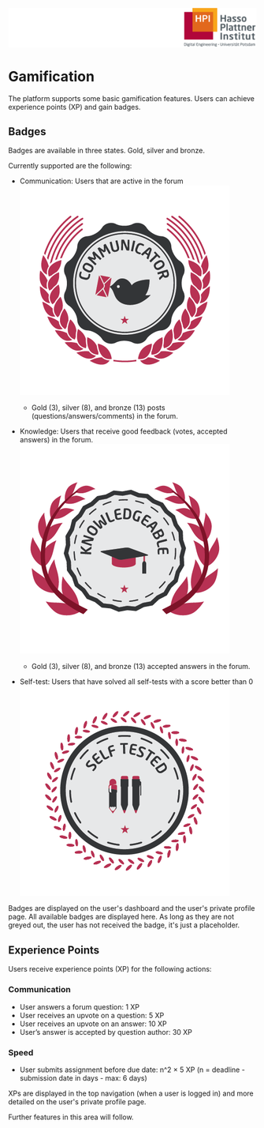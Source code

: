 ![HPI Logo](img/HPI_Logo.png)

# Gamification

The platform supports some basic gamification features. Users can achieve experience points (XP) and gain badges.

## Badges 

Badges are available in three states. Gold, silver and bronze.  

Currently supported are the following:

- Communication: Users that are active in the forum
![communication badge](img/14/communicator_0.png)
   - 	Gold (3), silver (8), and bronze (13) posts (questions/answers/comments) in the forum.

- Knowledge: Users that receive good feedback (votes, accepted answers) in the forum.
![communication badge](img/14/knowledgeable_0.png)
   - 	Gold (3), silver (8), and bronze (13) accepted answers in the forum.
- Self-test: Users that have solved all self-tests with a score better than 0
![communication badge](img/14/self_tested_0.png)

Badges are displayed on the user's dashboard and the user's private profile page.
All available badges are displayed here. 
As long as they are not greyed out, the user has not received the badge, it's just a placeholder.


## Experience Points

Users receive experience points (XP) for the following actions:

### Communication

- User answers a forum question: 1 XP
- User receives an upvote on a question: 5 XP
- User receives an upvote on an answer: 10 XP
- User’s answer is accepted by question author: 30 XP

### Speed

- User submits assignment before due date: n^2 × 5 XP (n = deadline - submission date in days - max: 6 days) 



XPs are displayed in the top navigation (when a user is logged in) and more detailed on the user's private profile page.

Further features in this area will follow.
